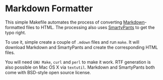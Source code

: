 Markdown Formatter
==================

This simple Makefile automates the process of converting [Markdown][]-formatted
files to HTML.
The processing also uses [SmartyPants][] to get the typo right.

To use it, simple create a couple of `.mdown` files and run `make`.
It will download Markdown and SmartyPants and create the corresponding HTML
files.

You will need `GNU Make`, `curl` and `perl` to make it work.
RTF generation is also possible on Mac OS X via `textutil`.
Markdown and SmartyPants both come with BSD-style open source license.

[Markdown]: http://daringfireball.net/projects/markdown/
[SmartyPants]: http://daringfireball.net/projects/smartypants/
